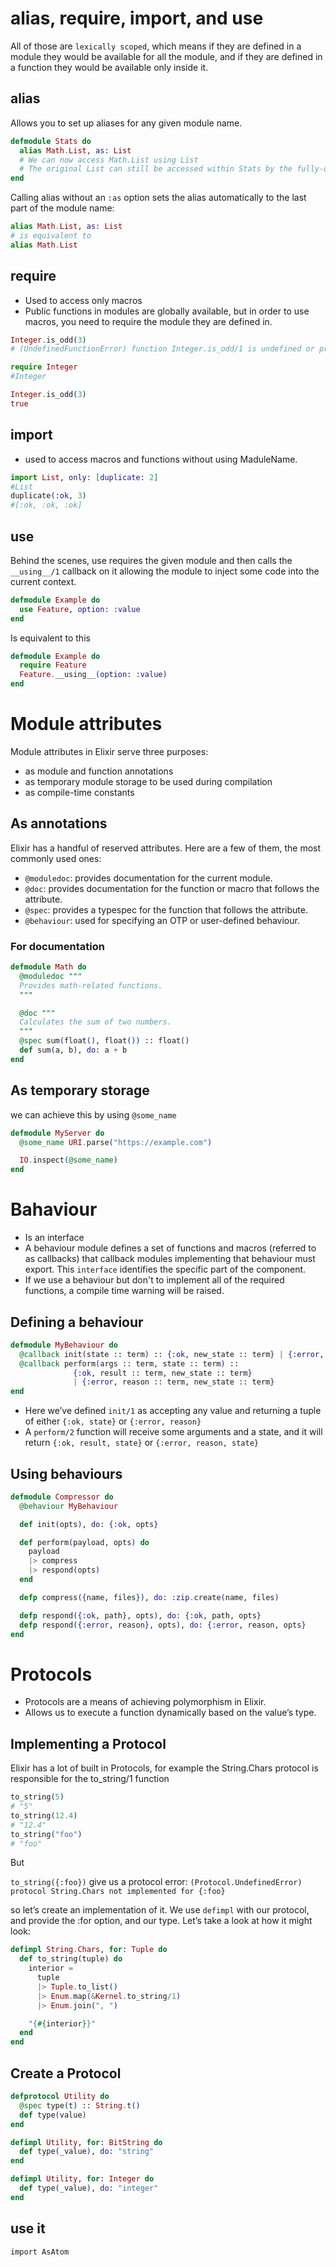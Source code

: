 # alias, require, import, and use

All of those are `lexically scoped`, which means if they are defined in a module they would be available for all the module, and if they are defined in a function they would be available only inside it.

## alias

Allows you to set up aliases for any given module name.

```elixir
defmodule Stats do
  alias Math.List, as: List
  # We can now access Math.List using List
  # The original List can still be accessed within Stats by the fully-qualified name Elixir.List.
end
```

Calling alias without an `:as` option sets the alias automatically to the last part of the module name:

```elixir
alias Math.List, as: List
# is equivalent to
alias Math.List
```

## require

- Used to access only macros
- Public functions in modules are globally available, but in order to use macros, you need to require the module they are defined in.

```elixir
Integer.is_odd(3)
# (UndefinedFunctionError) function Integer.is_odd/1 is undefined or private. However, there is a macro with the same name and arity. Be sure to require Integer if you intend to invoke this macro

require Integer
#Integer

Integer.is_odd(3)
true
```

## import

- used to access macros and functions without using MaduleName.

```elixir
import List, only: [duplicate: 2]
#List
duplicate(:ok, 3)
#[:ok, :ok, :ok]
```

## use

Behind the scenes, use requires the given module and then calls the `__using__/1` callback on it allowing the module to inject some code into the current context.

```elixir
defmodule Example do
  use Feature, option: :value
end
```

Is equivalent to this

```elixir
defmodule Example do
  require Feature
  Feature.__using__(option: :value)
end
```

# Module attributes

Module attributes in Elixir serve three purposes:

- as module and function annotations
- as temporary module storage to be used during compilation
- as compile-time constants

## As annotations

Elixir has a handful of reserved attributes. Here are a few of them, the most commonly used ones:

- `@moduledoc`: provides documentation for the current module.
- `@doc`: provides documentation for the function or macro that follows the attribute.
- `@spec`: provides a typespec for the function that follows the attribute.
- `@behaviour`: used for specifying an OTP or user-defined behaviour.

### For documentation

```elixir
defmodule Math do
  @moduledoc """
  Provides math-related functions.
  """

  @doc """
  Calculates the sum of two numbers.
  """
  @spec sum(float(), float()) :: float()
  def sum(a, b), do: a + b
end
```

## As temporary storage

we can achieve this by using `@some_name`

```elixir
defmodule MyServer do
  @some_name URI.parse("https://example.com")

  IO.inspect(@some_name)
end
```

# Bahaviour

- Is an interface
- A behaviour module defines a set of functions and macros (referred to as callbacks) that callback modules implementing that behaviour must export. This `interface` identifies the specific part of the component.
- If we use a behaviour but don't to implement all of the required functions, a compile time warning will be raised.

## Defining a behaviour

```elixir
defmodule MyBehaviour do
  @callback init(state :: term) :: {:ok, new_state :: term} | {:error, reason :: term}
  @callback perform(args :: term, state :: term) ::
              {:ok, result :: term, new_state :: term}
              | {:error, reason :: term, new_state :: term}
end
```

- Here we’ve defined `init/1` as accepting any value and returning a tuple of either `{:ok, state}` or `{:error, reason}`
- A `perform/2` function will receive some arguments and a state, and it will return `{:ok, result, state}` or `{:error, reason, state}`

## Using behaviours

```elixir
defmodule Compressor do
  @behaviour MyBehaviour

  def init(opts), do: {:ok, opts}

  def perform(payload, opts) do
    payload
    |> compress
    |> respond(opts)
  end

  defp compress({name, files}), do: :zip.create(name, files)

  defp respond({:ok, path}, opts), do: {:ok, path, opts}
  defp respond({:error, reason}, opts), do: {:error, reason, opts}
end
```

# Protocols

- Protocols are a means of achieving polymorphism in Elixir.
- Allows us to execute a function dynamically based on the value’s type.

## Implementing a Protocol

Elixir has a lot of built in Protocols, for example the String.Chars protocol is responsible for the to_string/1 function

```elixir
to_string(5)
# "5"
to_string(12.4)
# "12.4"
to_string("foo")
# "foo"
```

But

`to_string({:foo})` give us a protocol error:
`(Protocol.UndefinedError) protocol String.Chars not implemented for {:foo}`

so let’s create an implementation of it. We use `defimpl` with our protocol, and provide the :for option, and our type. Let’s take a look at how it might look:

```elixir
defimpl String.Chars, for: Tuple do
  def to_string(tuple) do
    interior =
      tuple
      |> Tuple.to_list()
      |> Enum.map(&Kernel.to_string/1)
      |> Enum.join(", ")

    "{#{interior}}"
  end
end
```

## Create a Protocol

```elixir
defprotocol Utility do
  @spec type(t) :: String.t()
  def type(value)
end

defimpl Utility, for: BitString do
  def type(_value), do: "string"
end

defimpl Utility, for: Integer do
  def type(_value), do: "integer"
end
```

## use it

```
import AsAtom
```
